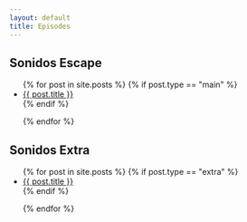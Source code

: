 ```yaml
---
layout: default
title: Episodes
---
```

<div class = "episodes">

<h2> Sonidos Escape </h2>
<ul>
{% for post in site.posts %}    
    {% if post.type == "main" %}
        <li>
            <a href="{{ post.url }}"> {{ post.title }} </a>
        </li>
    {% endif %}

{% endfor %}
</ul>

<h2> Sonidos Extra</h2>
<ul>
{% for post in site.posts %}    
    {% if post.type == "extra" %}
        <li>
            <a href="{{ post.url }}"> {{ post.title }} </a>
        </li>
    {% endif %}

{% endfor %}
</ul>
</div> 